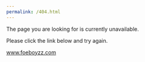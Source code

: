 ```yaml
---
permalink: /404.html
---
```


<p> The page you are looking for is currently unavailable.</p>
<p> Please click the link below and try again.</p>
<p><a href = "https://www.foeboyzz.com" >www.foeboyzz.com</a></p>
